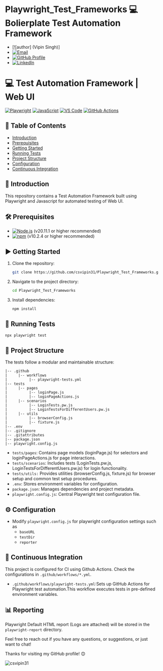 # Playwright_Test_Frameworks 💻  Bolierplate Test Automation Framework

- [![author] (Vipin Singh)]
- [![Email](https://img.shields.io/badge/Email-cs.vipin31@gmail.com-green)](mailto:cs.vipin31@gmail.com )
- [![GitHub Profile](https://img.shields.io/badge/GitHub-Profile-blue)](https://github.com/csvipin31)
- [![LinkedIn](https://img.shields.io/badge/LinkedIn-Profile-blue)](https://www.linkedin.com/in/vipin-singh-7418b4166)

# 💻 Test Automation Framework | Web UI 

[![Playwright](https://img.shields.io/badge/Playwright-34495E?style=for-the-badge&logo=playwright&logoColor=white)](https://playwright.dev/)
[![JavaScript](https://img.shields.io/badge/JavaScript-F7DF1E?style=for-the-badge&logo=javascript&logoColor=black)](https://js.org/index.html) 
[![VS Code](https://img.shields.io/badge/VS_Code-007ACC?style=for-the-badge&logo=visual-studio-code&logoColor=white)](https://code.visualstudio.com/)
[![GitHub Actions](https://img.shields.io/badge/GitHub%20Actions-2088FF?style=for-the-badge&logo=github-actions&logoColor=white)](https://github.com/features/actions) 

## 📑 Table of Contents
<!-- # - [Video Tutorial](#video-tutorial) -->
- [Introduction](#introduction)
- [Prerequisites](#prerequisites)
- [Getting Started](#getting-started)
- [Running Tests](#running-tests)
- [Project Structure](#project-structure)
- [Configuration](#configuration)
- [Continuous Integration](#continuous-integration)

## 📖 Introduction
This repository contains a Test Automation Framework built using Playwright and Javascript for automated testing of Web UI.

<!-- ## 🎥 Video Tutorial

<a href="https://www.youtube.com/watch?v=g0nG6aPbpl4&list=PLrBBHmoBFxBUu9G7haETpa0B03H9GnfKX"> <img src="https://img.youtube.com/vi/g0nG6aPbpl4/0.jpg" alt="Test Automation Framework | WEB | Cypress + JS" width="200"> </a>

Click on the image above to watch the tutorials. -->

## 🛠️ Prerequisites

- [![Node.js](https://img.shields.io/badge/Node.js-43853D?style=for-the-badge&logo=node.js&logoColor=white)](https://nodejs.org/) (v20.11.1 or higher recommended)
- [![npm](https://img.shields.io/badge/npm-CB3837?style=for-the-badge&logo=npm&logoColor=white)](https://www.npmjs.com/) (v10.2.4 or higher recommended)

## ▶️ Getting Started

1. Clone the repository:

   ```bash
   git clone https://github.com/csvipin31/Playwright_Test_Frameworks.git
   ```

2. Navigate to the project directory:

   ```bash
   cd Playwright_Test_Frameworks
   ```

3. Install dependencies:

   ```bash
   npm install
   ```

## 🚀 Running Tests

  ```bash
  npx playwright test
  ```

## 📁 Project Structure

The tests follow a modular and maintainable structure:

```
|-- .github
|     |-- workflows
|          |-- playwright-tests.yml
|-- tests
|     |-- pages
|          |-- loginPage.js
|          |-- loginPageActions.js
|     |-- scenarios
|          |-- LoginTests.pw.js
|          |-- LoginTestsForDifferentUsers.pw.js
|     |-- utils
|          |-- browserConfig.js
|          |-- fixture.js
|-- .env
|-- .gitignore
|-- .gitattributes
|-- package.json
|-- playwright.config.js
```


- `tests/pages`: Contains page models (loginPage.js) for selectors and loginPageActions.js for page interactions.
- `tests/scenarios`: Includes tests (LoginTests.pw.js, LoginTestsForDifferentUsers.pw.js) for login functionality.
- `tests/utils:` Provides utilities (browserConfig.js, fixture.js) for browser setup and common test setup procedures.
- `.env`: Stores environment variables for configuration.
- `package.json`: Manages dependencies and project metadata.
- `playwright.config.js`: Central Playwright test configuration file.

## ⚙️ Configuration

- Modify `playwright.config.js` for playwright configuration settings such as
  - `baseURL`
  - `testDir`
  - `reporter`

## 🔄 Continuous Integration

This project is configured for CI using Github Actions. Check the configurations in `.github/workflows/*.yml`.

- `.github/workflows/playwright-tests.yml`:Sets up GitHub Actions for Playwright test automation.This workflow executes tests in pre-defined environment variables.

## 📊 Reporting

Playwright Default HTML report (Logs are attached) will be stored in the `playwright-report` directory.

Feel free to reach out if you have any questions, or suggestions, or just want to chat!

Thanks for visiting my GitHub profile! 😊

<p align="left"> <img src="https://komarev.com/ghpvc/?username=csvipin31&label=Profile%20views&color=0e75b6&style=flat" alt="csvipin31" /> </p>
